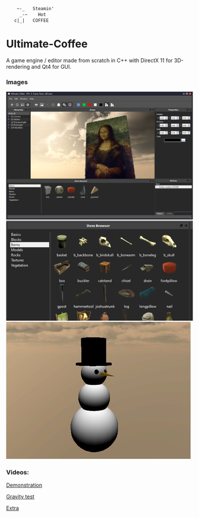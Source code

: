 ```
    ~-_	  Steamin'
     _-~    Hot
   c|_|	  COFFEE
```

Ultimate-Coffee
===========

A game engine / editor made from scratch in C++ with DirectX 11 for 3D-rendering and Qt4 for GUI.

### Images

![Mona-Lisa](/Docs/Images/lisa.png)
![Items](/Docs/Images/items.png)
![Snowman](/Docs/Images/snowman.png)

### Videos:

[Demonstration](https://youtu.be/Q745hrIV-dM)

[Gravity test](https://youtu.be/phFJCnl87Is)

[Extra](https://youtu.be/Bir8vloEuJk)
